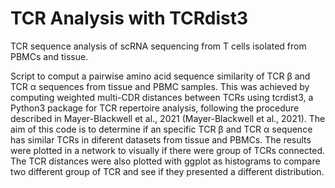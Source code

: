 # TCR Analysis with TCRdist3
TCR sequence analysis of scRNA sequencing from T cells isolated from PBMCs and tissue.

Script to comput a pairwise amino acid sequence similarity of TCR β and TCR α sequences from tissue and PBMC samples. This was achieved by computing weighted multi-CDR distances between TCRs using tcrdist3, a Python3 package for TCR repertoire analysis, following the procedure described in Mayer-Blackwell et al., 2021 (Mayer-Blackwell et al., 2021).
The aim of this code is to determine if an specific TCR β and TCR α sequence has similar TCRs in diferent datasets from tissue and PBMCs. The results were plotted in a network to visually if there were group of TCRs connected. The TCR distances were also plotted with ggplot as histograms to compare two different group of TCR and see if they presented a different distribution.

